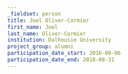 ```yaml
---
_fieldset: person
title: Joel Oliver-Cormier
first_name: Joel
last_name: Oliver-Cormier
institution: Dalhousie University
project_group: alumni
participation_date_start: 2016-09-06
participation_date_end: 2018-08-31
---
```

